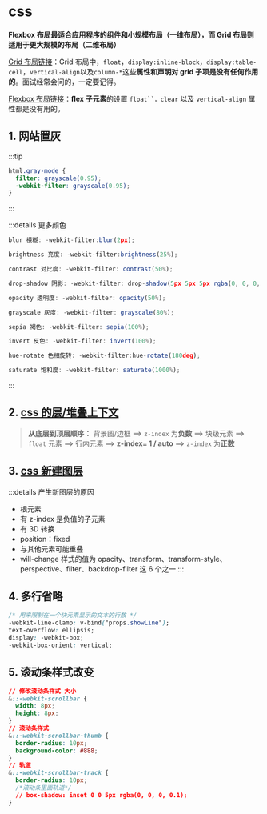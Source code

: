 # css

**Flexbox 布局最适合应用程序的组件和小规模布局（一维布局），而 Grid 布局则适用于更大规模的布局（二维布局）**

[Grid 布局链接](https://www.zhangxinxu.com/wordpress/2018/11/display-grid-css-css3/)：Grid 布局中，`float`，`display:inline-block`，`display:table-cell`，`vertical-align`以及`column-*`这些**属性和声明对 grid 子项是没有任何作用的**。面试经常会问的，一定要记得。

[Flexbox 布局链接](https://www.zhangxinxu.com/wordpress/2018/10/display-flex-css3-css/)：**flex 子元素**的设置 ` float``，clear ` 以及 `vertical-align` 属性都是没有用的。

## 1. 网站置灰

:::tip

```css
html.gray-mode {
  filter: grayscale(0.95);
  -webkit-filter: grayscale(0.95);
}
```

:::

:::details 更多颜色

```js
blur 模糊: -webkit-filter:blur(2px);

brightness 亮度: -webkit-filter:brightness(25%);

contrast 对比度: -webkit-filter: contrast(50%);

drop-shadow 阴影: -webkit-filter: drop-shadow(5px 5px 5px rgba(0, 0, 0, 0.5));

opacity 透明度: -webkit-filter: opacity(50%);

grayscale 灰度: -webkit-filter: grayscale(80%);

sepia 褐色: -webkit-filter: sepia(100%);

invert 反色: -webkit-filter: invert(100%);

hue-rotate 色相旋转: -webkit-filter:hue-rotate(180deg);

saturate 饱和度: -webkit-filter: saturate(1000%);
```

:::

## 2. [css 的层/堆叠上下文](https://juejin.cn/post/7230460443189084197)

> **从底层到顶层顺序：** 背景图/边框 ==> `z-index` 为**负数** ==> 块级元素 ==> `float` 元素 ==> 行内元素 ==> **z-index= 1 / auto** ==> `z-index` 为**正数**

## 3. [css 新建图层](https://juejin.cn/post/7051926604666109988#heading-1)

:::details 产生新图层的原因

- 根元素
- 有 z-index 是负值的子元素
- 有 3D 转换
- position：fixed
- 与其他元素可能重叠
- will-change 样式的值为 opacity、transform、transform-style、perspective、filter、backdrop-filter 这 6 个之一
  :::

## 4. 多行省略

```css
/* 用来限制在一个块元素显示的文本的行数 */
-webkit-line-clamp: v-bind("props.showLine");
text-overflow: ellipsis;
display: -webkit-box;
-webkit-box-orient: vertical;
```

## 5. 滚动条样式改变

```css
// 修改滚动条样式 大小
&::-webkit-scrollbar {
  width: 8px;
  height: 8px;
}
// 滚动条样式
&::-webkit-scrollbar-thumb {
  border-radius: 10px;
  background-color: #888;
}
// 轨道
&::-webkit-scrollbar-track {
  border-radius: 10px;
  /*滚动条里面轨道*/
  // box-shadow: inset 0 0 5px rgba(0, 0, 0, 0.1);
}
```
